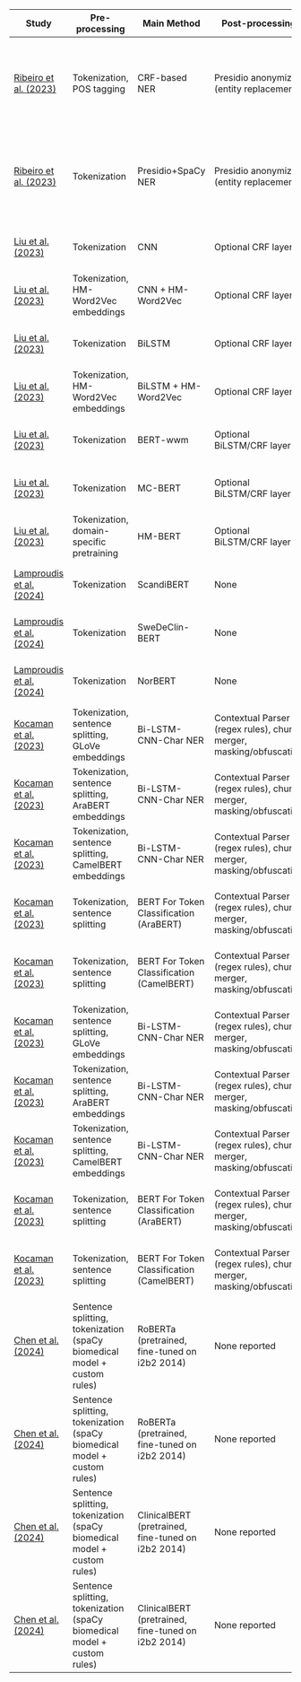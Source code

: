 | Study | Pre-processing | Main Method | Post-processing | Language | Training Corpora | Test Corpora | F1 |
|---|---|---|---|---|---|---|---|
| [Ribeiro et al. (2023)](https://aclanthology.org/2023.eacl-demo.22) | Tokenization, POS tagging | CRF-based NER | Presidio anonymizer (entity replacement) | English | i2b2 2006+2014 train sets | i2b2 2006, i2b2 2014, MIMIC III | 0.948 (i2b2 2006), 0.878 (i2b2 2014), 0.691 (MIMIC) |
| [Ribeiro et al. (2023)](https://aclanthology.org/2023.eacl-demo.22) | Tokenization | Presidio+SpaCy NER | Presidio anonymizer (entity replacement) | English | SpaCy model (OntoNotes 5, general domain) | i2b2 2006, i2b2 2014, MIMIC III | 0.730 (i2b2 2006), 0.646 (i2b2 2014), 0.666 (MIMIC) |
| [Liu et al. (2023)](https://aclanthology.org/2023.emnlp-main.224) | Tokenization | CNN | Optional CRF layer | Chinese | HM dataset (300 EMRs) | HM test set, SY test set, CCKS test set | HM: 0.981; SY: 0.742; CCKS: 0.517 |
| [Liu et al. (2023)](https://aclanthology.org/2023.emnlp-main.224) | Tokenization, HM-Word2Vec embeddings | CNN + HM-Word2Vec | Optional CRF layer | Chinese | HM dataset (300 EMRs) | HM test set, SY test set, CCKS test set | HM: 0.983; SY: 0.774; CCKS: 0.524 |
| [Liu et al. (2023)](https://aclanthology.org/2023.emnlp-main.224) | Tokenization | BiLSTM | Optional CRF layer | Chinese | HM dataset (300 EMRs) | HM test set, SY test set, CCKS test set | HM: 0.986; SY: 0.783; CCKS: 0.501 |
| [Liu et al. (2023)](https://aclanthology.org/2023.emnlp-main.224) | Tokenization, HM-Word2Vec embeddings | BiLSTM + HM-Word2Vec | Optional CRF layer | Chinese | HM dataset (300 EMRs) | HM test set, SY test set, CCKS test set | HM: 0.989; SY: 0.810; CCKS: 0.529 |
| [Liu et al. (2023)](https://aclanthology.org/2023.emnlp-main.224) | Tokenization | BERT-wwm | Optional BiLSTM/CRF layer | Chinese | HM dataset (300 EMRs) | HM test set, SY test set, CCKS test set | HM: 0.996; SY: 0.967; CCKS: 0.782 |
| [Liu et al. (2023)](https://aclanthology.org/2023.emnlp-main.224) | Tokenization | MC-BERT | Optional BiLSTM/CRF layer | Chinese | HM dataset (300 EMRs) | HM test set, SY test set, CCKS test set | HM: 0.995; SY: 0.967; CCKS: 0.766 |
| [Liu et al. (2023)](https://aclanthology.org/2023.emnlp-main.224) | Tokenization, domain-specific pretraining | HM-BERT | Optional BiLSTM/CRF layer | Chinese | HM dataset (300 EMRs), HM corpus for pretraining | HM test set, SY test set, CCKS test set | HM: 0.997; SY: 0.965; CCKS: 0.797 |
| [Lamproudis et al. (2024)](https://www.ncbi.nlm.nih.gov/pmc/articles/PMC10785939/) | Tokenization | ScandiBERT | None | Norwegian | Pseudonymized Stockholm EPR PHI Corpus | Norwegian synthetic data | 0.64 (macro) / 0.55 (micro) |
| [Lamproudis et al. (2024)](https://www.ncbi.nlm.nih.gov/pmc/articles/PMC10785939/) | Tokenization | SweDeClin-BERT | None | Norwegian | Pseudonymized Stockholm EPR PHI Corpus | Norwegian synthetic data | 0.41 (macro) / 0.39 (micro) |
| [Lamproudis et al. (2024)](https://www.ncbi.nlm.nih.gov/pmc/articles/PMC10785939/) | Tokenization | NorBERT | None | Norwegian | Pseudonymized Stockholm EPR PHI Corpus | Norwegian synthetic data | 0.62 (macro) / 0.57 (micro) |
| [Kocaman et al. (2023)](https://aclanthology.org/2023.arabicnlp-1.4) | Tokenization, sentence splitting, GLoVe embeddings | Bi-LSTM-CNN-Char NER | Contextual Parser (regex rules), chunk merger, masking/obfuscation | Arabic | Translated i2b2 2014 (generic entities) | Translated i2b2 2014 (generic entities, 20%) | 0.94 (macro), 0.96 (micro) |
| [Kocaman et al. (2023)](https://aclanthology.org/2023.arabicnlp-1.4) | Tokenization, sentence splitting, AraBERT embeddings | Bi-LSTM-CNN-Char NER | Contextual Parser (regex rules), chunk merger, masking/obfuscation | Arabic | Translated i2b2 2014 (generic entities) | Translated i2b2 2014 (generic entities, 20%) | 0.94 (macro), 0.95 (micro) |
| [Kocaman et al. (2023)](https://aclanthology.org/2023.arabicnlp-1.4) | Tokenization, sentence splitting, CamelBERT embeddings | Bi-LSTM-CNN-Char NER | Contextual Parser (regex rules), chunk merger, masking/obfuscation | Arabic | Translated i2b2 2014 (generic entities) | Translated i2b2 2014 (generic entities, 20%) | 0.96 (macro), 0.97 (micro) |
| [Kocaman et al. (2023)](https://aclanthology.org/2023.arabicnlp-1.4) | Tokenization, sentence splitting | BERT For Token Classification (AraBERT) | Contextual Parser (regex rules), chunk merger, masking/obfuscation | Arabic | Translated i2b2 2014 (generic entities) | Translated i2b2 2014 (generic entities, 20%) | 0.96 (macro), 0.98 (micro) |
| [Kocaman et al. (2023)](https://aclanthology.org/2023.arabicnlp-1.4) | Tokenization, sentence splitting | BERT For Token Classification (CamelBERT) | Contextual Parser (regex rules), chunk merger, masking/obfuscation | Arabic | Translated i2b2 2014 (generic entities) | Translated i2b2 2014 (generic entities, 20%) | 0.97 (macro), 0.98 (micro) |
| [Kocaman et al. (2023)](https://aclanthology.org/2023.arabicnlp-1.4) | Tokenization, sentence splitting, GLoVe embeddings | Bi-LSTM-CNN-Char NER | Contextual Parser (regex rules), chunk merger, masking/obfuscation | Arabic | Translated i2b2 2014 (granular entities) | Translated i2b2 2014 (granular entities, 20%) | 0.94 (macro), 0.94 (micro) |
| [Kocaman et al. (2023)](https://aclanthology.org/2023.arabicnlp-1.4) | Tokenization, sentence splitting, AraBERT embeddings | Bi-LSTM-CNN-Char NER | Contextual Parser (regex rules), chunk merger, masking/obfuscation | Arabic | Translated i2b2 2014 (granular entities) | Translated i2b2 2014 (granular entities, 20%) | 0.92 (macro), 0.94 (micro) |
| [Kocaman et al. (2023)](https://aclanthology.org/2023.arabicnlp-1.4) | Tokenization, sentence splitting, CamelBERT embeddings | Bi-LSTM-CNN-Char NER | Contextual Parser (regex rules), chunk merger, masking/obfuscation | Arabic | Translated i2b2 2014 (granular entities) | Translated i2b2 2014 (granular entities, 20%) | 0.94 (macro), 0.95 (micro) |
| [Kocaman et al. (2023)](https://aclanthology.org/2023.arabicnlp-1.4) | Tokenization, sentence splitting | BERT For Token Classification (AraBERT) | Contextual Parser (regex rules), chunk merger, masking/obfuscation | Arabic | Translated i2b2 2014 (granular entities) | Translated i2b2 2014 (granular entities, 20%) | 0.94 (macro), 0.98 (micro) |
| [Kocaman et al. (2023)](https://aclanthology.org/2023.arabicnlp-1.4) | Tokenization, sentence splitting | BERT For Token Classification (CamelBERT) | Contextual Parser (regex rules), chunk merger, masking/obfuscation | Arabic | Translated i2b2 2014 (granular entities) | Translated i2b2 2014 (granular entities, 20%) | 0.91 (macro), 0.98 (micro) |
| [Chen et al. (2024)](https://pmc.ncbi.nlm.nih.gov/articles/PMC11078567/) | Sentence splitting, tokenization (spaCy biomedical model + custom rules) | RoBERTa (pretrained, fine-tuned on i2b2 2014) | None reported | English | i2b2 2014 discharge summaries | i2b2 2014 test set | 0.956 (macro, PHI categories), 0.978 (PHI binary) |
| [Chen et al. (2024)](https://pmc.ncbi.nlm.nih.gov/articles/PMC11078567/) | Sentence splitting, tokenization (spaCy biomedical model + custom rules) | RoBERTa (pretrained, fine-tuned on i2b2 2014) | None reported | English | i2b2 2014 discharge summaries | Inpatient nursing notes (CONCERN study, 1,334 notes) | 0.887 (macro, PHI categories), 0.932 (PHI binary) |
| [Chen et al. (2024)](https://pmc.ncbi.nlm.nih.gov/articles/PMC11078567/) | Sentence splitting, tokenization (spaCy biomedical model + custom rules) | ClinicalBERT (pretrained, fine-tuned on i2b2 2014) | None reported | English | i2b2 2014 discharge summaries | i2b2 2014 test set | 0.820 (macro, PHI categories), 0.963 (PHI binary) |
| [Chen et al. (2024)](https://pmc.ncbi.nlm.nih.gov/articles/PMC11078567/) | Sentence splitting, tokenization (spaCy biomedical model + custom rules) | ClinicalBERT (pretrained, fine-tuned on i2b2 2014) | None reported | English | i2b2 2014 discharge summaries | Inpatient nursing notes (CONCERN study, 1,334 notes) | 0.615 (macro, PHI categories), 0.834 (PHI binary) |
